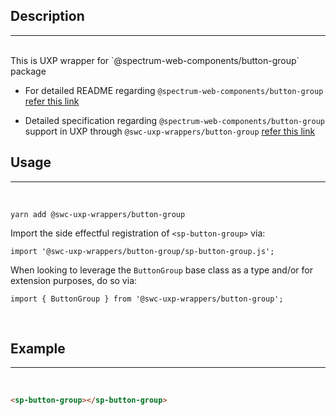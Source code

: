 ## Description

---

<br />
This is UXP wrapper for `@spectrum-web-components/button-group` package 
<br />

-   For detailed README regarding `@spectrum-web-components/button-group` [refer this link](https://www.npmjs.com/package/@spectrum-web-components/button-group/v/0.37.0)

-   Detailed specification regarding `@spectrum-web-components/button-group` support in UXP through `@swc-uxp-wrappers/button-group` [refer this link](https://wiki.corp.adobe.com/pages/viewpage.action?spaceKey=UXP&title=Support+for+Spectrum+Web+Components+in+UXP)

## Usage

---

<br />

```
yarn add @swc-uxp-wrappers/button-group
```

Import the side effectful registration of `<sp-button-group>` via:

```
import '@swc-uxp-wrappers/button-group/sp-button-group.js';
```

When looking to leverage the `ButtonGroup` base class as a type and/or for extension purposes, do so via:

```
import { ButtonGroup } from '@swc-uxp-wrappers/button-group';
```

<br />

## Example

---

<br />

```html
<sp-button-group></sp-button-group>
```
